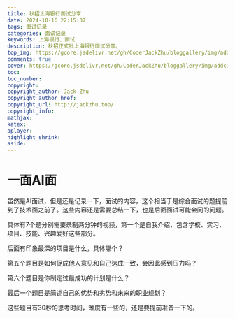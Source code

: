 ```yaml
---
title: 秋招上海银行面试分享
date: 2024-10-16 22:15:37
tags: 面试记录
categories: 面试记录
keywords: 上海银行、面试
description: 秋招正式批上海银行面试分享。
top_img: https://gcore.jsdelivr.net/gh/CoderJackZhu/bloggallery/img/addc1330ad0be5e99fdcfcb83dbbef6a.jpeg
comments: true
cover: https://gcore.jsdelivr.net/gh/CoderJackZhu/bloggallery/img/addc1330ad0be5e99fdcfcb83dbbef6a.jpeg
toc:
toc_number:
copyright:
copyright_author: Jack Zhu
copyright_author_href: 
copyright_url: http://jackzhu.top/
copyright_info: 
mathjax: 
katex: 
aplayer: 
highlight_shrink: 
aside: 
---
```


# 一面AI面

虽然是AI面试，但是还是记录一下，面试的内容，这个相当于是综合面试的题提前到了技术面之前了。这些内容还是需要总结一下，也是后面面试可能会问的问题。

具体有7个题分别需要录制两分钟的视频，第一个是自我介绍，包含学校、实习、项目、技能、兴趣爱好这些部分。

后面有印象最深的项目是什么，具体哪个？

第五个题目是如何促成他人意见和自己达成一致，会因此感到压力吗？


第六个题目是你制定过最成功的计划是什么？

最后一个题目是简述自己的优势和劣势和未来的职业规划？

这些题目有30秒的思考时间，难度有一些的，还是要提前准备一下的。